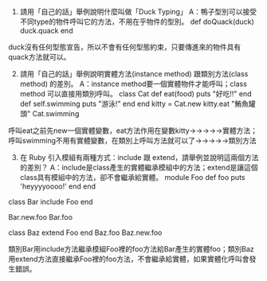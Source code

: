 1. 請用「自己的話」舉例說明什麼叫做「Duck Typing」
A：鴨子型別可以接受不同type的物件呼叫它的方法，不用在乎物件的型別。
def doQuack(duck)
    duck.quack
end

duck沒有任何型態宣告，所以不會有任何型態約束，只要傳進來的物件具有quack方法就可以。

2. 請用「自己的話」舉例說明實體方法(instance method) 跟類別方法(class method) 的差別。
A：instance method要一個實體物件才能呼叫；class method 可以直接用類別呼叫。
class Cat
    def eat(food)
      puts "好吃!!"
    end
    def self.swimming
      puts "游泳!"
    end
end
kitty = Cat.new
kitty.eat "鮪魚罐頭"
Cat.swimming

呼叫eat之前先new一個實體變數，eat方法作用在變數kitty→→→→→實體方法；呼叫swimming不用有實體變數，在類別上呼叫方法就可以了→→→→→類別方法

3. 在 Ruby 引入模組有兩種方式：include 跟 extend，請舉例並說明這兩個方法的差別？
A：include是class產生的實體繼承模組中的方法；extend是讓這個class具有模組中的方法，卻不會繼承給實體。
module Foo
  def foo
    puts 'heyyyyoooo!'
  end
end

class Bar
  include Foo
end

Bar.new.foo
Bar.foo

class Baz
  extend Foo
end
Baz.foo
Baz.new.foo

類別Bar用include方法繼承模組Foo裡的foo方法給Bar產生的實體foo；類別Baz用extend方法直接繼承Foo裡的foo方法，不會繼承給實體，如果實體化呼叫會發生錯誤。
